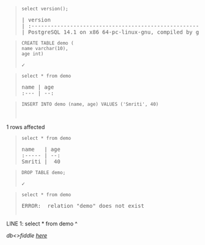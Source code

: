 <!-- -->
>     select version();
> 
> <pre>
> | version                                                                                                |
> | :----------------------------------------------------------------------------------------------------- |
> | PostgreSQL 14.1 on x86_64-pc-linux-gnu, compiled by gcc (GCC) 8.5.0 20210514 (Red Hat 8.5.0-4), 64-bit |
> </pre>

<!-- -->
>     CREATE TABLE demo (
>     name varchar(10),
>     age int)
> 
> <pre>
> ✓
> </pre>

<!-- -->
>     select * from demo
> 
> <pre>
> name | age
> :--- | --:
> </pre>

<!-- -->
>     INSERT INTO demo (name, age) VALUES ('Smriti', 40)
> 
> <pre>
1 rows affected
> </pre>

<!-- -->
>     select * from demo
> 
> <pre>
> name   | age
> :----- | --:
> Smriti |  40
> </pre>

<!-- -->
>     DROP TABLE demo;
> 
> <pre>
> ✓
> </pre>

<!-- -->
>     select * from demo
> 
> <pre>
> ERROR:  relation &quot;demo&quot; does not exist
LINE 1: select * from demo
                      ^

> </pre>

*db<>fiddle [here](https://dbfiddle.uk/?rdbms=postgres_14&fiddle=9a0f1c5166de4392f206ba324fa9ce9c)*